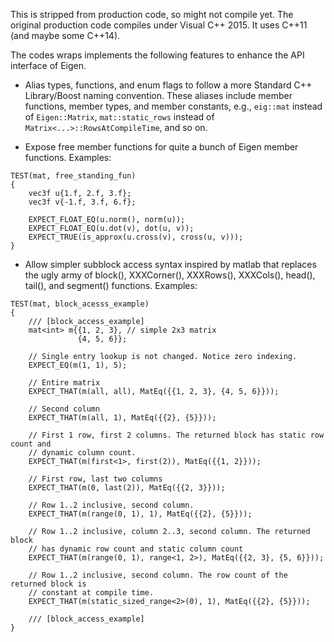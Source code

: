 This is stripped from production code, so might not compile yet. The original
production code compiles under Visual C++ 2015. It uses C++11 (and maybe some
C++14).

The codes wraps implements the following features to enhance the API interface
of Eigen.

* Alias types, functions, and enum flags to follow a more Standard C++
  Library/Boost naming convention. These aliases include member functions,
  member types, and member constants, e.g., `eig::mat` instead of
  `Eigen::Matrix`, `mat::static_rows` instead of
  `Matrix<...>::RowsAtCompileTime`, and so on.
  
* Expose free member functions for quite a bunch of Eigen member functions.
  Examples:

```
TEST(mat, free_standing_fun)
{
    vec3f u{1.f, 2.f, 3.f};
    vec3f v{-1.f, 3.f, 6.f};

    EXPECT_FLOAT_EQ(u.norm(), norm(u));
    EXPECT_FLOAT_EQ(u.dot(v), dot(u, v));
    EXPECT_TRUE(is_approx(u.cross(v), cross(u, v)));
}
```

* Allow simpler subblock access syntax inspired by matlab that replaces the ugly
  army of block(), XXXCorner(), XXXRows(), XXXCols(), head(), tail(),
  and segment() functions. Examples:
  
```
TEST(mat, block_acesss_example)
{
    /// [block_access_example]
    mat<int> m{{1, 2, 3}, // simple 2x3 matrix
               {4, 5, 6}};

    // Single entry lookup is not changed. Notice zero indexing.
    EXPECT_EQ(m(1, 1), 5);

    // Entire matrix
    EXPECT_THAT(m(all, all), MatEq({{1, 2, 3}, {4, 5, 6}}));

    // Second column
    EXPECT_THAT(m(all, 1), MatEq({{2}, {5}}));

    // First 1 row, first 2 columns. The returned block has static row count and
    // dynamic column count.
    EXPECT_THAT(m(first<1>, first(2)), MatEq({{1, 2}}));

    // First row, last two columns
    EXPECT_THAT(m(0, last(2)), MatEq({{2, 3}}));

    // Row 1..2 inclusive, second column.
    EXPECT_THAT(m(range(0, 1), 1), MatEq({{2}, {5}}));

    // Row 1..2 inclusive, column 2..3, second column. The returned block
    // has dynamic row count and static column count
    EXPECT_THAT(m(range(0, 1), range<1, 2>), MatEq({{2, 3}, {5, 6}}));

    // Row 1..2 inclusive, second column. The row count of the returned block is
    // constant at compile time.
    EXPECT_THAT(m(static_sized_range<2>(0), 1), MatEq({{2}, {5}}));

    /// [block_access_example]
}

```
